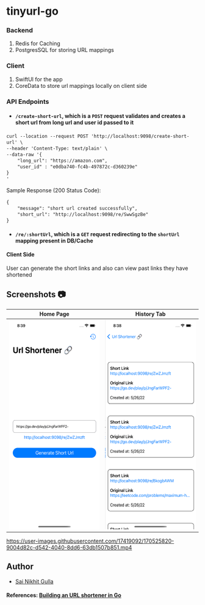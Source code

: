 # tinyurl-go

### Backend
1. Redis for Caching
2. PostgresSQL for storing URL mappings

### Client
1. SwiftUI for the app
2. CoreData to store url mappings locally on client side

### API Endpoints
- #### `/create-short-url`, which is a `POST` request validates and creates a short url from long url and user id passed to it

```
curl --location --request POST 'http://localhost:9098/create-short-url' \
--header 'Content-Type: text/plain' \
--data-raw '{
    "long_url": "https://amazon.com",
    "user_id" : "e0dba740-fc4b-497872c-d360239e"
}
'
```

Sample Response (200 Status Code):
```
{
    "message": "short url created successfully",
    "short_url": "http://localhost:9098/re/SwwSgzBe"
}
```

- #### `/re/:shortUrl`, which is a `GET` request redirecting to the `shortUrl` mapping present in DB/Cache



#### Client Side 
User can generate the short links and also can view past links they have shortened
## Screenshots 📷

Home Page |       History Tab  
:-------------------------:|:-------------------------:| 
<img src="imgs/ss_1.png" width="250" height="550" />|<img src="imgs/ss_2.png" width="250" height="550" />

https://user-images.githubusercontent.com/17419092/170525820-9004d82c-d542-4040-8dd6-63db1507b851.mp4

## Author
* [Sai Nikhit Gulla](https://github.com/gsnsg)


#### References: [Building an URL shortener in Go](https://www.eddywm.com/lets-build-a-url-shortener-in-go-part-iv-forwarding/)

